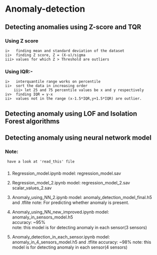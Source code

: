 # Anomaly-detection 
## Detecting anomalies using Z-score and TQR 

### Using Z score

	i>   finding mean and standard deviation of the dataset
	ii>  finding Z score, Z = (X-u)/sigma 
	iii> values for which Z > Threshold are outliers


### Using IQR:- 
	i>   interquantile range works on percentile
	ii>  sort the data in increasing order
        iii> let 25 and 75 percentile values be x and y respectively 
	iv>  finding IQR = y-x  
	ii>  values not in the range (x-1.5*IQR,y+1.5*IQR) are outlier.

## Detecting anomaly using LOF and Isolation Forest algorithms
## Detecting anomaly using neural network model 

 ### Note: 
	 have a look at 'read_this' file
### 
1) Regression_model.ipynb
	model:  regression_model.sav
	
2) Regression_model_2.ipynb 
	model:  regression_model_2.sav
		scalar_values_2.sav

3) Anomaly_using_NN_2.ipynb
	model:  anomaly_detection_model_final.h5 and .tflite 
	note: For predicting whether anomaly is present.

4) Anomaly_using_NN_new_improved.ipynb
	model:  anomaly_in_sensors_model.h5   
	accuracy: ~95%  
	note: this model is for detecting anomaly in each sensor(3 sensors)

5) Anomaly_detection_in_each_sensor.ipynb
	model: anomaly_in_4_sensors_model.h5  and .tflite
	accuracy: ~98%
	note: this model is for detecting anomaly in each sensor(4 sensors)
